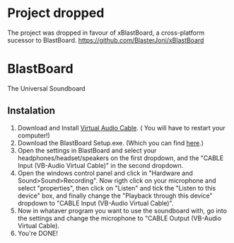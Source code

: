 # Project dropped
The project was dropped in favour of xBlastBoard, a cross-platform sucessor to BlastBoard.
https://github.com/BlasterJoni/xBlastBoard

# BlastBoard
The Universal Soundboard

## Instalation
1. Download and Install [Virtual Audio Cable](http://www.vb-audio.com/Cable/index.htm). ( You will have to restart your computer!)
1. Download the BlastBoard Setup.exe. (Which you can find [here](https://github.com/BlasterJoni/BlastBoard/releases/latest).)
1. Open the settings in BlastBoard and select your headphones/headset/speakers on the first dropdown, and the "CABLE Input (VB-Audio Virtual Cable)" in the second dropdown.
1. Open the windows control panel and click in "Hardware and Sound>Sound>Recording". Now rigth click on your microphone and select "properties", then click on "Listen" and tick the "Listen to this device" box, and finally change the "Playback through this device" dropdown to "CABLE Input (VB-Audio Virtual Cable)".
1. Now in whataver program you want to use the soundboard with, go into the settings and change the microphone  to "CABLE Output (VB-Audio Virtual Cable).
1. You're DONE!
